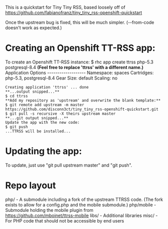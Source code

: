 This is a quickstart for Tiny Tiny RSS, based loosely off of 
https://github.com/fabianofranz/tiny_tiny_rss-openshift-quickstart

Once the upstream bug is fixed, this will be much simpler. (--from-code doesn't work as expected.)

Creating an Openshift TT-RSS app:
=================================

To create an Openshift TT-RSS instance:
    $ rhc app create ttrss php-5.3 postgresql-8.4
    **(Feel free to replace 'ttrss' with a different name.)**
    Application Options
    -------------------
      Namespace:  spaces
      Cartridges: php-5.3, postgresql-8.4
      Gear Size:  default
      Scaling:    no
    
    Creating application 'ttrss' ... done
    **...output snipped...**
    $ cd ttrss
    **Add my repository as 'upstream' and overwrite the blank template:**
    $ git remote add upstream -m master https://github.com/disconn3ct/tiny_tiny_rss-openshift-quickstart.git
    $ git pull -s recursive -X theirs upstream master
    **...git output snipped...**
    Update the app with the new code:
    $ git push
    ...TTRSS will be installed...

Updating the app:
=================
To update, just use "git pull upstream master" and "git push".

Repo layout
===========
php/ - A submodule including a fork of the upstream TTRSS code. (The fork
       exists to allow for a config.php and the mobile submodule.)
php/mobile - Submodule holding the mobile plugin from
             https://github.com/mboinet/ttrss-mobile
libs/ - Additional libraries
misc/ - For PHP code that should not be accessible by end users

